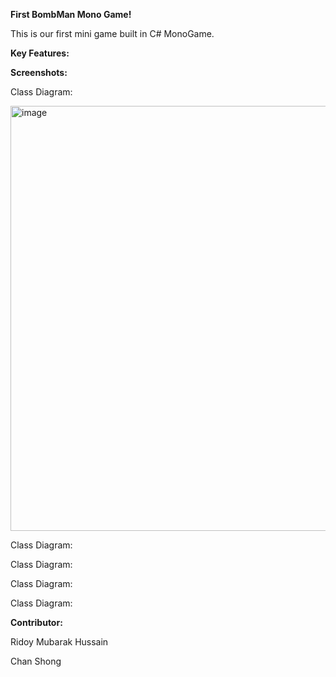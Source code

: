 <p><b>First BombMan Mono Game!</b></p>
<p>This is our first mini game built in C# MonoGame. </p>

<p><b>Key Features:</b></p>


<p><b>Screenshots:</b></p>
<p>Class Diagram:</p>
<img width="680" alt="image" src="https://github.com/user-attachments/assets/0634a835-3b70-4aca-92a3-d9eafae6f1e6">

<p>Class Diagram:</p>


<p>Class Diagram:</p>


<p>Class Diagram:</p>



<p>Class Diagram:</p>


<p><b>Contributor:</b></p>
<p>Ridoy Mubarak Hussain</p>
<p>Chan Shong</p>

